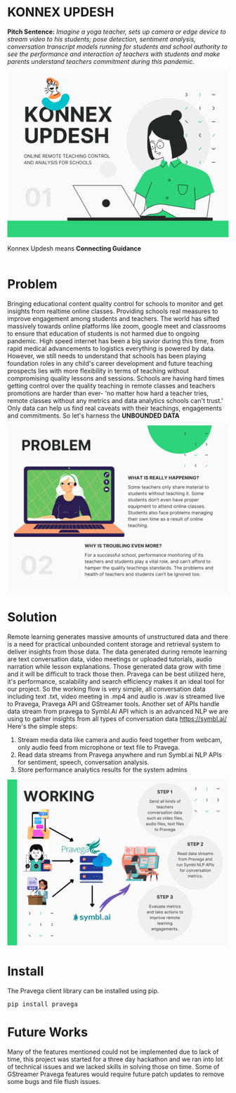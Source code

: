 # KONNEX UPDESH
<b>Pitch Sentence:</b> <i>Imagine a yoga teacher, sets up camera or edge device to stream video to his students; pose detection, sentiment analysis, conversation transcript models running for students and school authority to see the performance and interaction of teachers with students and make parents understand teachers commitment during this pandemic.</i>
<pre>
<img src="https://github.com/vilaksh01/Pravega-TechStream/blob/main/Images/Cover.png">
</pre>
Konnex Updesh means <b>Connecting Guidance</b>  
<br>
# Problem
Bringing educational content quality control for schools to monitor and get insights from realtime online classes. Providing schools real measures to improve engagement among students and teachers. The world has sifted massively towards online platforms like zoom, google meet and classrooms to ensure that education of students is not harmed due to ongoing pandemic. High speed internet has been a big savior during this time, from rapid medical advancements to logistics everything is powered by data. However, we still needs to understand that schools has been playing foundation roles in any child's career development and future teaching prospects lies with more flexibility in terms of teaching without compromising quality lessons and sessions. Schools are having hard times getting control over the quality teaching in remote classes and teachers promotions are harder than ever- 'no matter how hard a teacher tries, remote classes without any metrics and data analytics schools can't trust.' Only data can help us find real caveats with their teachings, engagements and commitments. So let's harness the <b>UNBOUNDED DATA</b>
<pre>
<img src="https://github.com/vilaksh01/Pravega-TechStream/blob/main/Images/Problem.png">
</pre>
# Solution
Remote learning generates massive amounts of unstructured data and there is a need for practical unbounded content storage and retrieval system to deliver insights from those data. The data generated during remote learning are text conversation data, video meetings or uploaded tutorials, audio narration while lesson explanations. Those generated data grow with time and it will be difficult to track those then. Pravega can be best utilized here, it's performance, scalability and search efficiency makes it an ideal tool for our project. So the working flow is very simple, all conversation data including text .txt, video meeting in .mp4 and audio is .wav is streamed live to Pravega, Pravega API and GStreamer tools. Another set of APIs handle data stream from pravega to Symbl.Ai API which is an advanced NLP we are using to gather insights from all types of conversation data https://symbl.ai/
Here's the simple steps:
1. Stream media data like camera and audio feed together from webcam, only audio feed from microphone or text file to Pravega.
2. Read data streams from Pravega anywhere and run Symbl.ai NLP APIs for sentiment, speech, conversation analysis.
3. Store performance analytics results for the system admins
<pre>
<img src="https://github.com/vilaksh01/Pravega-TechStream/blob/main/Images/Working.png">
</pre>

# Install
The Pravega client library can be installed using pip.
<pre>pip install pravega</pre>

# Future Works
Many of the features mentioned could not be implemented due to lack of time, this project was started for a three day hackathon and we ran into lot of technical issues and we lacked skills in solving those on time. Some of GStreamer Pravega features would require future patch updates to remove some bugs and file flush issues.
